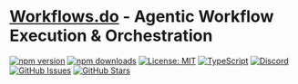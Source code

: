 # [Workflows.do](https://workflows.do) - Agentic Workflow Execution & Orchestration

[![npm version](https://img.shields.io/npm/v/workflows.do.svg)](https://www.npmjs.com/package/workflows.do)
[![npm downloads](https://img.shields.io/npm/dm/workflows.do.svg)](https://www.npmjs.com/package/workflows.do)
[![License: MIT](https://img.shields.io/badge/License-MIT-blue.svg)](https://opensource.org/licenses/MIT)
[![TypeScript](https://img.shields.io/badge/TypeScript-4.9.5-blue.svg)](https://www.typescriptlang.org/)
[![Discord](https://img.shields.io/badge/Discord-Join%20Chat-7289da?logo=discord&logoColor=white)](https://discord.gg/tafnNeUQdm)
[![GitHub Issues](https://img.shields.io/github/issues/drivly/ai.svg)](https://github.com/drivly/ai/issues)
[![GitHub Stars](https://img.shields.io/github/stars/drivly/ai.svg)](https://github.com/drivly/ai)

